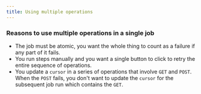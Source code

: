 ```yaml
---
title: Using multiple operations
---
```


### Reasons to use multiple operations in a single job

- The job must be atomic, you want the whole thing to count as a failure if any
  part of it fails.
- You run steps manually and you want a single button to click to retry the
  entire sequence of operations.
- You update a `cursor` in a series of operations that involve `GET` and `POST`.
  When the `POST` fails, you don't want to update the `cursor` for the
  subsequent job run which contains the `GET`.
